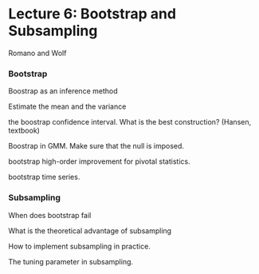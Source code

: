 # Lecture 6: Bootstrap and Subsampling

Romano and Wolf 

### Bootstrap

Boostrap as an inference method

Estimate the mean and the variance

the boostrap confidence interval. What is the best construction? (Hansen, textbook)


Boostrap in GMM. Make sure that the null is imposed.

bootstrap high-order improvement for pivotal statistics.

bootstrap time series.


### Subsampling

When does bootstrap fail

What is the theoretical advantage of subsampling

How to implement subsampling in practice.

The tuning parameter in subsampling.

